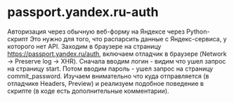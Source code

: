 # passport.yandex.ru-auth
Авторизация через обычную веб-форму на Яндексе через Python-скрипт
Это нужно для того, что распарсить данные с Яндекс-сервиса, у которого нет API.
Заходим в браузере на страницу https://passport.yandex.ru/auth, включаем отладчик в браузере (Network -> Preserve log -> XHR).
Сначала вводим логин - видим что ушел запрос на страницу start. Потом вводим пароль - ушел запрос на страницу commit_password.
Изучаем внимательно что куда отправляется (в отладчике Headers, Preview) и реализуем подобное поведение в скрипте (в коде есть дополнительные комментарии).
